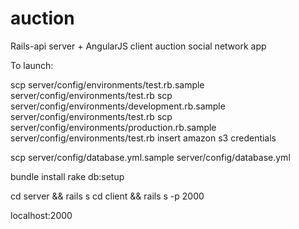 # auction
Rails-api server + AngularJS client auction social network app

To launch:

scp server/config/environments/test.rb.sample server/config/environments/test.rb
scp server/config/environments/development.rb.sample server/config/environments/test.rb
scp server/config/environments/production.rb.sample server/config/environments/test.rb
insert amazon s3 credentials

scp server/config/database.yml.sample server/config/database.yml


bundle install
rake db:setup

cd server && rails s
cd client && rails s -p 2000

localhost:2000

